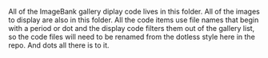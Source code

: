 All of the ImageBank gallery diplay code lives in this folder.
All of the images to display are also in this folder.
All the code items use file names that begin with a period or dot and the display code filters them out of the gallery list,
so the code files will need to be renamed from the dotless style here in the repo. And dots all there is to it.
